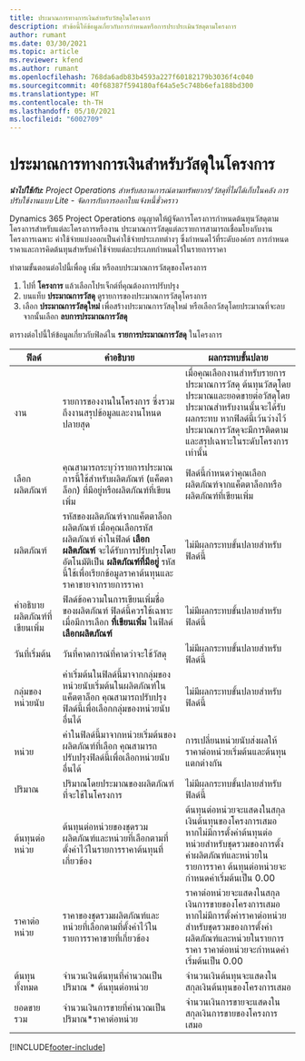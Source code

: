 ```yaml
---
title: ประมาณการทางการเงินสำหรับวัสดุในโครงการ
description: หัวข้อนี้ให้ข้อมูลเกี่ยวกับการกำหนดหรือการประประเมินวัสดุตามโครงการ
author: rumant
ms.date: 03/30/2021
ms.topic: article
ms.reviewer: kfend
ms.author: rumant
ms.openlocfilehash: 768da6adb83b4593a227f60182179b3036f4c040
ms.sourcegitcommit: 40f68387f594180af64a5e5c748b6efa188bd300
ms.translationtype: HT
ms.contentlocale: th-TH
ms.lasthandoff: 05/10/2021
ms.locfileid: "6002709"
---
```

# <a name="financial-estimates-for-materials-on-projects"></a>ประมาณการทางการเงินสำหรับวัสดุในโครงการ

_**นำไปใช้กับ:** Project Operations สำหรับสถานการณ์ตามทรัพยากร/วัสดุที่ไม่ได้เก็บในคลัง การปรับใช้งานแบบ Lite - จัดการกับการออกใบแจ้งหนี้ชั่วคราว_

Dynamics 365 Project Operations อนุญาตให้ผู้จัดการโครงการกำหนดต้นทุนวัสดุตามโครงการสำหรับแต่ละโครงการหรืองาน ประมาณการวัสดุแต่ละรายการสามารถเชื่อมโยงกับงานโครงการเฉพาะ ค่าใช้จ่ายแบ่งออกเป็นค่าใช้จ่ายประเภทต่างๆ ซึ่งกำหนดไว้ที่ระดับองค์กร การกำหนดราคาและการคิดต้นทุนสำหรับค่าใช้จ่ายแต่ละประเภทกำหนดไว้ในรายการราคา 

ทำตามขั้นตอนต่อไปนี้เพื่อดู เพิ่ม หรือลบประมาณการวัสดุของโครงการ

1. ไปที่ **โครงการ** แล้วเลือกโปรเจ็กต์ที่คุณต้องการปรับปรุง
2. บนแท็บ **ประมาณการวัสดุ** ดูรายการของประมาณการวัสดุโครงการ
3. เลือก **ประมาณการวัสดุใหม่** เพื่อสร้างประมาณการวัสดุใหม่ หรือเลือกวัสดุโดยประมาณที่จะลบ จากนั้นเลือก **ลบการประมาณการวัสดุ**

ตารางต่อไปนี้ให้ข้อมูลเกี่ยวกับฟิลด์ใน **รายการประมาณการวัสดุ** ในโครงการ 

| **ฟิลด์** | **คำอธิบาย** | **ผลกระทบขั้นปลาย** |
| --- | --- | --- |
| งาน | รายการของงานในโครงการ ซึ่งรวมถึงงานสรุปข้อมูลและงานโหนดปลายสุด | เมื่อคุณเลือกงานสำหรับรายการประมาณการวัสดุ ต้นทุนวัสดุโดยประมาณและยอดขายต่อวัสดุโดยประมาณสำหรับงานนั้นจะได้รับผลกระทบ หากฟิลด์นี้เว้นว่างไว้ ประมาณการวัสดุจะมีการติดตามและสรุปเฉพาะในระดับโครงการเท่านั้น |
| เลือกผลิตภัณฑ์ |  คุณสามารถระบุว่ารายการประมาณการนี้ใช้สำหรับผลิตภัณฑ์ (แค็ตตาล็อก) ที่มีอยู่หรือผลิตภัณฑ์ที่เขียนเพิ่ม | ฟิลด์นี้กำหนดว่าคุณเลือกผลิตภัณฑ์จากแค็ตตาล็อกหรือผลิตภัณฑ์ที่เขียนเพิ่ม |
| ผลิตภัณฑ์ | รหัสของผลิตภัณฑ์จากแค็ตตาล็อกผลิตภัณฑ์ เมื่อคุณเลือกรหัสผลิตภัณฑ์ ค่าในฟิลด์ **เลือกผลิตภัณฑ์** จะได้รับการปรับปรุงโดยอัตโนมัติเป็น **ผลิตภัณฑ์ที่มีอยู่** รหัสนี้ใช้เพื่อเรียกข้อมูลราคาต้นทุนและราคาขายจากรายการราคา | ไม่มีผลกระทบขั้นปลายสำหรับฟิลด์นี้ |
| คำอธิบายผลิตภัณฑ์ที่เขียนเพิ่ม | ฟิลด์ข้อความในการเขียนเพิ่มชื่อของผลิตภัณฑ์ ฟิลด์นี้ควรใช้เฉพาะเมื่อมีการเลือก **ที่เขียนเพิ่ม** ในฟิลด์ **เลือกผลิตภัณฑ์**| ไม่มีผลกระทบขั้นปลายสำหรับฟิลด์นี้ |
| วันที่เริ่มต้น | วันที่คาดการณ์ที่คาดว่าจะใช้วัสดุ | ไม่มีผลกระทบขั้นปลายสำหรับฟิลด์นี้ |
| กลุ่มของหน่วยนับ | ค่าเริ่มต้นในฟิลด์นี้มาจากกลุ่มของหน่วยนับเริ่มต้นในผลิตภัณฑ์ในแค็ตตาล็อก คุณสามารถปรับปรุงฟิลด์นี้เพื่อเลือกกลุ่มของหน่วยนับอื่นได้ | ไม่มีผลกระทบขั้นปลายสำหรับฟิลด์นี้ |
| หน่วย | ค่าในฟิลด์นี้มาจากหน่วยเริ่มต้นของผลิตภัณฑ์ที่เลือก คุณสามารถปรับปรุงฟิลด์นี้เพื่อเลือกหน่วยนับอื่นได้ | การเปลี่ยนหน่วยนับส่งผลให้ราคาต่อหน่วยเริ่มต้นและต้นทุนแตกต่างกัน |
| ปริมาณ | ปริมาณโดยประมาณของผลิตภัณฑ์ที่จะใช้ในโครงการ | ไม่มีผลกระทบขั้นปลายสำหรับฟิลด์นี้ |
| ต้นทุนต่อหน่วย | ต้นทุนต่อหน่วยของชุดรวมผลิตภัณฑ์และหน่วยที่เลือกตามที่ตั้งค่าไว้ในรายการราคาต้นทุนที่เกี่ยวข้อง | ต้นทุนต่อหน่วยจะแสดงในสกุลเงินต้นทุนของโครงการเสมอ หากไม่มีการตั้งค่าต้นทุนต่อหน่วยสำหรับชุดรวมของการตั้งค่าผลิตภัณฑ์และหน่วยในรายการราคา ต้นทุนต่อหน่วยจะกำหนดค่าเริ่มต้นเป็น 0.00 |
| ราคาต่อหน่วย | ราคาของชุดรวมผลิตภัณฑ์และหน่วยที่เลือกตามที่ตั้งค่าไว้ในรายการราคาขายที่เกี่ยวข้อง | ราคาต่อหน่วยจะแสดงในสกุลเงินการขายของโครงการเสมอ หากไม่มีการตั้งค่าราคาต่อหน่วยสำหรับชุดรวมของการตั้งค่าผลิตภัณฑ์และหน่วยในรายการราคา ราคาต่อหน่วยจะกำหนดค่าเริ่มต้นเป็น 0.00|
| ต้นทุนทั้งหมด | จำนวนเงินต้นทุนที่คำนวณเป็นปริมาณ \* ต้นทุนต่อหน่วย| จำนวนเงินต้นทุนจะแสดงในสกุลเงินต้นทุนของโครงการเสมอ |
| ยอดขายรวม | จำนวนเงินการขายที่คำนวณเป็นปริมาณ\*ราคาต่อหน่วย | จำนวนเงินการขายจะแสดงในสกุลเงินการขายของโครงการเสมอ |


[!INCLUDE[footer-include](../includes/footer-banner.md)]
